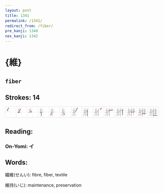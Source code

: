 ```yaml
---
layout: post
title: 1341
permalink: /1341/
redirect_from: /fiber/
pre_kanji: 1340
nex_kanji: 1342
---
```


# {維}

## `fiber`

## Strokes: 14

<div class="stroke"><img src="../images/E7B6AD.png" /></div>

## Reading:

### On-Yomi: イ

## Words:

繊維(せんい): fibre, fiber, textile

維持(いじ): maintenance, preservation
